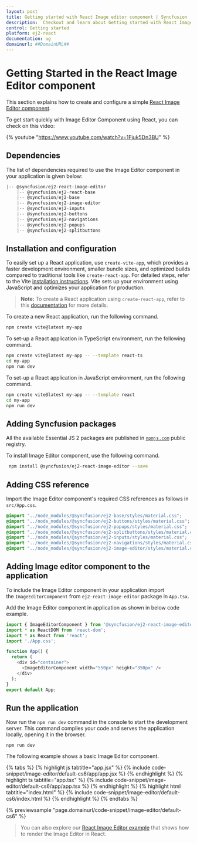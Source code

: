 ```yaml
---
layout: post
title: Getting started with React Image editor component | Syncfusion
description:  Checkout and learn about Getting started with React Image editor component of Syncfusion Essential JS 2 and more details.
control: Getting started 
platform: ej2-react
documentation: ug
domainurl: ##DomainURL##
---
```


# Getting Started in the React Image Editor component

This section explains how to create and configure a simple [React Image Editor component](https://www.syncfusion.com/react-components/react-image-editor).

To get start quickly with Image Editor Component using React, you can check on this video:

{% youtube "https://www.youtube.com/watch?v=1Fjuk5Dn3BU" %}

## Dependencies

The list of dependencies required to use the Image Editor component in your application is given below:

```javascript
|-- @syncfusion/ej2-react-image-editor
    |-- @syncfusion/ej2-react-base
    |-- @syncfusion/ej2-base
    |-- @syncfusion/ej2-image-editor
    |-- @syncfusion/ej2-inputs
    |-- @syncfusion/ej2-buttons
    |-- @syncfusion/ej2-navigations
    |-- @syncfusion/ej2-popups
    |-- @syncfusion/ej2-splitbuttons
```

## Installation and configuration

To easily set up a React application, use `create-vite-app`, which provides a faster development environment, smaller bundle sizes, and optimized builds compared to traditional tools like `create-react-app`. For detailed steps, refer to the Vite [installation instructions](https://vitejs.dev/guide/). Vite sets up your environment using JavaScript and optimizes your application for production.

> **Note:**  To create a React application using `create-react-app`, refer to this [documentation](https://ej2.syncfusion.com/react/documentation/getting-started/create-app) for more details.

To create a new React application, run the following command.

```bash
npm create vite@latest my-app
```
To set-up a React application in TypeScript environment, run the following command.

```bash
npm create vite@latest my-app -- --template react-ts
cd my-app
npm run dev
```
To set-up a React application in JavaScript environment, run the following command.

```bash
npm create vite@latest my-app -- --template react
cd my-app
npm run dev
```

## Adding Syncfusion packages

All the available Essential JS 2 packages are published in [`npmjs.com`](https://www.npmjs.com/~syncfusionorg) public registry.

To install Image Editor component, use the following command.

  ```bash
   npm install @syncfusion/ej2-react-image-editor --save
   ```

## Adding CSS reference

Import the Image Editor component's required CSS references as follows in `src/App.css`.

```css
@import "../node_modules/@syncfusion/ej2-base/styles/material.css";
@import "../node_modules/@syncfusion/ej2-buttons/styles/material.css";
@import "../node_modules/@syncfusion/ej2-popups/styles/material.css";
@import "../node_modules/@syncfusion/ej2-splitbuttons/styles/material.css";
@import "../node_modules/@syncfusion/ej2-inputs/styles/material.css";
@import "../node_modules/@syncfusion/ej2-navigations/styles/material.css";
@import "../node_modules/@syncfusion/ej2-image-editor/styles/material.css";

```

## Adding Image editor component to the application

To include the Image Editor component in your application import the `ImageEditorComponent` from `ej2-react-image-editor` package in `App.tsx`.

Add the Image Editor component in application as shown in below code example.

```ts
import { ImageEditorComponent } from '@syncfusion/ej2-react-image-editor';
import * as ReactDOM from 'react-dom';
import * as React from 'react';
import './App.css';

function App() {
  return (
    <div id="container">
      <ImageEditorComponent width="550px" height="350px" />
    </div>
  );
}
export default App;

```

## Run the application

Now run the `npm run dev` command in the console to start the development server. This command compiles your code and serves the application locally, opening it in the browser.

```
npm run dev
```

The following example shows a basic Image Editor component.

{% tabs %}
{% highlight js tabtitle="app.jsx" %}
{% include code-snippet/image-editor/default-cs6/app/app.jsx %}
{% endhighlight %}
{% highlight ts tabtitle="app.tsx" %}
{% include code-snippet/image-editor/default-cs6/app/app.tsx %}
{% endhighlight %}
{% highlight html tabtitle="index.html" %}
{% include code-snippet/image-editor/default-cs6/index.html %}
{% endhighlight %}
{% endtabs %}
      
{% previewsample "page.domainurl/code-snippet/image-editor/default-cs6" %}

> You can also explore our [React Image Editor example](https://ej2.syncfusion.com/react/demos/#/material/image-editor/getting-started) that shows how to render the Image Editor in React.
